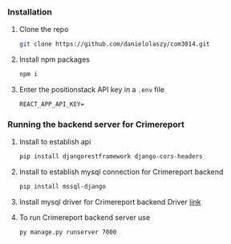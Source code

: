### Installation

1. Clone the repo
   ```sh
   git clone https://github.com/danielolaszy/com3014.git
   ```
2. Install npm packages
   ```sh
   npm i
   ```
3. Enter the positionstack API key in a `.env` file
   ```JS
   REACT_APP_API_KEY=
   ```


### Running the backend server for Crimereport

1. Install to establish api
   ```sh
   pip install djangorestframework django-cors-headers
   ```
2. Install to establish mysql connection for Crimereport backend
   ```sh
   pip install mssql-django
   ```
3. Install mysql driver for Crimereport backend
   Driver [link](https://www.microsoft.com/en-us/download/details.aspx?id=50420)

4. To run Crimereport backend server use
   ```
   py manage.py runserver 7000
   ```
